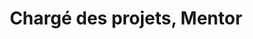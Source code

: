 ---
draft: false
name: Théophile Mabiala
title: Chargé des projets, Mentor
role: Chez RDC Etudes, Théo est chargé d’accompagner les étudiants dans leurs projets d’études pour la Belgique
about: Théophile détient une licence en génie civil de l'Université de Manipal en Inde. Il poursuit actuellement ses études de maitrise en administration des affaires à la même Université. \nAu sein de RDC Études, Théo transmet sa passion pour l’éducation aux autres en mettant sur pied plusieurs projets avec pour objectif de rendre l’éducation de qualité accessible au plus grand nombre.
image: ../../static/images/team/theo.jpg
---